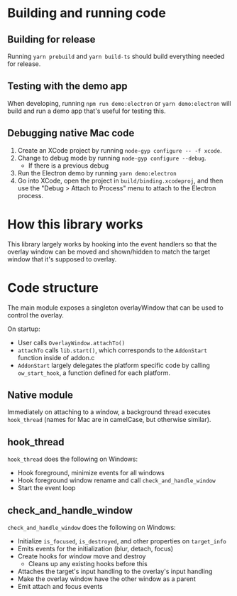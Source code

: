 # Building and running code

## Building for release

Running `yarn prebuild` and `yarn build-ts` should build everything needed
for release.

## Testing with the demo app

When developing, running `npm run demo:electron` or `yarn demo:electron`
will build and run a demo app that's useful for testing this.

## Debugging native Mac code

1.  Create an XCode project by running `node-gyp configure -- -f xcode`.
2.  Change to debug mode by running `node-gyp configure --debug`.
    - If there is a previous debug 
3.  Run the Electron demo by running `yarn demo:electron`
3.  Go into XCode, open the project in `build/binding.xcodeproj`, and then use
    the "Debug > Attach to Process" menu to attach to the Electron process.

# How this library works

This library largely works by hooking into the event handlers so that the
overlay window can be moved and shown/hidden to match the target window
that it's supposed to overlay.

# Code structure

The main module exposes a singleton overlayWindow that can be used to control
the overlay.

On startup:

- User calls `OverlayWindow.attachTo()`
- `attachTo` calls `lib.start()`, which corresponds to the `AddonStart`
  function inside of addon.c
- `AddonStart` largely delegates the platform specific code by calling
  `ow_start_hook`, a function defined for each platform.

## Native module

Immediately on attaching to a window, a background thread executes
`hook_thread` (names for Mac are in camelCase, but otherwise similar).

## hook_thread

`hook_thread` does the following on Windows:

- Hook foreground, minimize events for all windows
- Hook foreground window rename and call `check_and_handle_window`
- Start the event loop

## check_and_handle_window

`check_and_handle_window` does the following on Windows:

- Initialize `is_focused`, `is_destroyed`, and other properties on
  `target_info`
- Emits events for the initialization (blur, detach, focus)
- Create hooks for window move and destroy
  - Cleans up any existing hooks before this
- Attaches the target's input handling to the overlay's input handling
- Make the overlay window have the other window as a parent
- Emit attach and focus events
